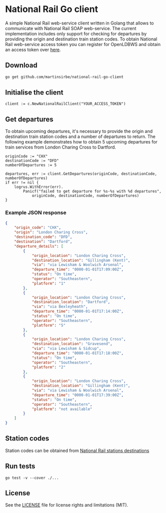 # National Rail Go client
A simple National Rail web-service client written in Golang that allows to communicate with National Rail SOAP web-service.
The current implementation includes only support for checking for departures by providing the origin and destination train station codes.
To obtain National Rail web-service access token you can register for OpenLDBWS and obtain an access token over [here][1].

## Download
```bash
go get github.com/martinsirbe/national-rail-go-client
```

## Initialise the client
```golang
client := c.NewNationalRailClient("YOUR_ACCESS_TOKEN")
``` 

## Get departures
To obtain upcoming departures, it's necessary to provide the origin and destination train station codes and a number
of departures to return. The following example demonstrates how to obtain 5 upcoming departures for train services from
London Charing Cross to Dartford.
```golang
originCode := "CHX"
destinationCode := "DFD"
numberOfDepartures := 5

departures, err := client.GetDepartures(originCode, destinationCode, numberOfDepartures)
if err != nil {
    logrus.WithError(err).
        Panicf("failed to get departure for %s-%s with %d departures",
            originCode, destinationCode, numberOfDepartures)
}
```

### Example JSON response
```json
{
    "origin_code": "CHX",
    "origin": "London Charing Cross",
    "destination_code": "DFD",
    "destination": "Dartford",
    "departure_details": [
        {
            "origin_location": "London Charing Cross",
            "destination_location": "Gillingham (Kent)",
            "via": "via Lewisham & Woolwich Arsenal",
            "departure_time": "0000-01-01T17:09:00Z",
            "status": "On time",
            "operator": "Southeastern",
            "platform": "1"
        },
        {
            "origin_location": "London Charing Cross",
            "destination_location": "Dartford",
            "via": "via Bexleyheath",
            "departure_time": "0000-01-01T17:14:00Z",
            "status": "On time",
            "operator": "Southeastern",
            "platform": "5"
        },
        {
            "origin_location": "London Charing Cross",
            "destination_location": "Gravesend",
            "via": "via Lewisham & Sidcup",
            "departure_time": "0000-01-01T17:18:00Z",
            "status": "On time",
            "operator": "Southeastern",
            "platform": "2"
        },
        {
            "origin_location": "London Charing Cross",
            "destination_location": "Gillingham (Kent)",
            "via": "via Lewisham & Woolwich Arsenal",
            "departure_time": "0000-01-01T17:39:00Z",
            "status": "On time",
            "operator": "Southeastern",
            "platform": "not available"
        }
    ]
}
```

## Station codes
Station codes can be obtained from [National Rail stations destinations][2]

## Run tests
```golang
go test -v --cover ./...
```

## License
See the [LICENSE](LICENSE.md) file for license rights and limitations (MIT).

[1]: http://realtime.nationalrail.co.uk/OpenLDBWSRegistration/
[2]: http://www.nationalrail.co.uk/stations_destinations/48541.aspx